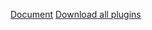[Document](http://c2rexplugins.weebly.com/)
[Download all plugins](https://github.com/rexrainbow/C2Plugins/archive/master.zip)
